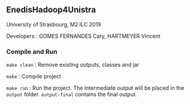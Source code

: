 ## EnedisHadoop4Unistra

University of Strasbourg, M2 ILC 2019

Developers :
GOMES FERNANDES Caty, HARTMEYER Vincent


### Compile and Run

`make clean` : Remove existing outputs, classes and jar

`make` : Compile project

`make run` : Run the project. The intermediate output will be placed in the `output` folder. `output-final` contains the final output. 